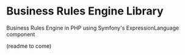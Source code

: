 Business Rules Engine Library
=============================

Business Rules Engine in PHP using Symfony's ExpressionLanguage component

(readme to come)
